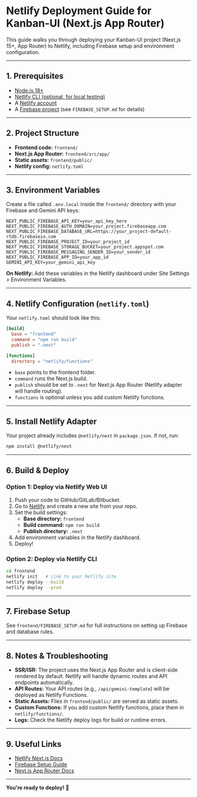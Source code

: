 # Netlify Deployment Guide for Kanban-UI (Next.js App Router)

This guide walks you through deploying your Kanban-UI project (Next.js 15+, App Router) to Netlify, including Firebase setup and environment configuration.

---

## 1. Prerequisites
- [Node.js 18+](https://nodejs.org/)
- [Netlify CLI (optional, for local testing)](https://docs.netlify.com/cli/get-started/)
- A [Netlify account](https://app.netlify.com/)
- A [Firebase project](https://console.firebase.google.com/) (see `FIREBASE_SETUP.md` for details)

---

## 2. Project Structure
- **Frontend code:** `frontend/`
- **Next.js App Router:** `frontend/src/app/`
- **Static assets:** `frontend/public/`
- **Netlify config:** `netlify.toml`

---

## 3. Environment Variables
Create a file called `.env.local` inside the `frontend/` directory with your Firebase and Gemini API keys:

```
NEXT_PUBLIC_FIREBASE_API_KEY=your_api_key_here
NEXT_PUBLIC_FIREBASE_AUTH_DOMAIN=your_project.firebaseapp.com
NEXT_PUBLIC_FIREBASE_DATABASE_URL=https://your_project-default-rtdb.firebaseio.com
NEXT_PUBLIC_FIREBASE_PROJECT_ID=your_project_id
NEXT_PUBLIC_FIREBASE_STORAGE_BUCKET=your_project.appspot.com
NEXT_PUBLIC_FIREBASE_MESSAGING_SENDER_ID=your_sender_id
NEXT_PUBLIC_FIREBASE_APP_ID=your_app_id
GEMINI_API_KEY=your_gemini_api_key
```

**On Netlify:** Add these variables in the Netlify dashboard under Site Settings > Environment Variables.

---

## 4. Netlify Configuration (`netlify.toml`)
Your `netlify.toml` should look like this:

```toml
[build]
  base = "frontend"
  command = "npm run build"
  publish = ".next"

[functions]
  directory = "netlify/functions"
```
- `base` points to the frontend folder.
- `command` runs the Next.js build.
- `publish` should be set to `.next` for Next.js App Router (Netlify adapter will handle routing).
- `functions` is optional unless you add custom Netlify functions.

---

## 5. Install Netlify Adapter
Your project already includes `@netlify/next` in `package.json`.
If not, run:
```sh
npm install @netlify/next
```

---

## 6. Build & Deploy
### Option 1: Deploy via Netlify Web UI
1. Push your code to GitHub/GitLab/Bitbucket.
2. Go to [Netlify](https://app.netlify.com/) and create a new site from your repo.
3. Set the build settings:
   - **Base directory:** `frontend`
   - **Build command:** `npm run build`
   - **Publish directory:** `.next`
4. Add environment variables in the Netlify dashboard.
5. Deploy!

### Option 2: Deploy via Netlify CLI
```sh
cd frontend
netlify init   # Link to your Netlify site
netlify deploy --build
netlify deploy --prod
```

---

## 7. Firebase Setup
See `frontend/FIREBASE_SETUP.md` for full instructions on setting up Firebase and database rules.

---

## 8. Notes & Troubleshooting
- **SSR/ISR:** The project uses the Next.js App Router and is client-side rendered by default. Netlify will handle dynamic routes and API endpoints automatically.
- **API Routes:** Your API routes (e.g., `/api/gemini-template`) will be deployed as Netlify Functions.
- **Static Assets:** Files in `frontend/public/` are served as static assets.
- **Custom Functions:** If you add custom Netlify functions, place them in `netlify/functions/`.
- **Logs:** Check the Netlify deploy logs for build or runtime errors.

---

## 9. Useful Links
- [Netlify Next.js Docs](https://docs.netlify.com/integrations/frameworks/next-js/overview/)
- [Firebase Setup Guide](frontend/FIREBASE_SETUP.md)
- [Next.js App Router Docs](https://nextjs.org/docs/app)

---

**You're ready to deploy!** 🎉 